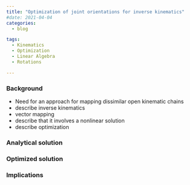 ```yaml
---
title: "Optimization of joint orientations for inverse kinematics"
#date: 2021-04-04
categories:
  - blog

tags:
  - Kinematics
  - Optimization
  - Linear Algebra
  - Rotations

---
```


### Background
- Need for an approach for mapping dissimilar open kinematic chains
- describe inverse kinematics
- vector mapping
- describe that it involves a nonlinear solution
- describe optimization

### Analytical solution


### Optimized solution


### Implications
